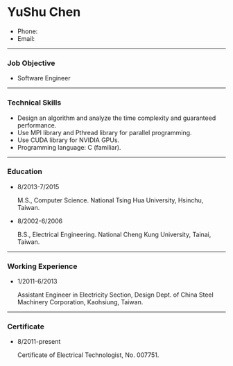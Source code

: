 
# YuShu Chen
*   Phone: 
*   Email: 

--------------------------------------------------------------------------
### Job Objective
*   Software Engineer

--------------------------------------------------------------------------
### Technical Skills
*   Design an algorithm and analyze the time complexity and guaranteed 
    performance.
*   Use MPI library and Pthread library for parallel programming.
*   Use CUDA library for NVIDIA GPUs.
*   Programming language: C (familiar).

--------------------------------------------------------------------------
### Education
*   8/2013-7/2015

    M.S., Computer Science. National Tsing Hua University, Hsinchu, Taiwan.
*   8/2002-6/2006

    B.S., Electrical Engineering. National Cheng Kung University, Tainai,
    Taiwan.

--------------------------------------------------------------------------
### Working Experience
*   1/2011-6/2013

    Assistant Engineer in Electricity Section, Design Dept. of China Steel
    Machinery Corporation, Kaohsiung, Taiwan.

--------------------------------------------------------------------------
### Certificate
*   8/2011-present

    Certificate of Electrical Technologist, No. 007751.

